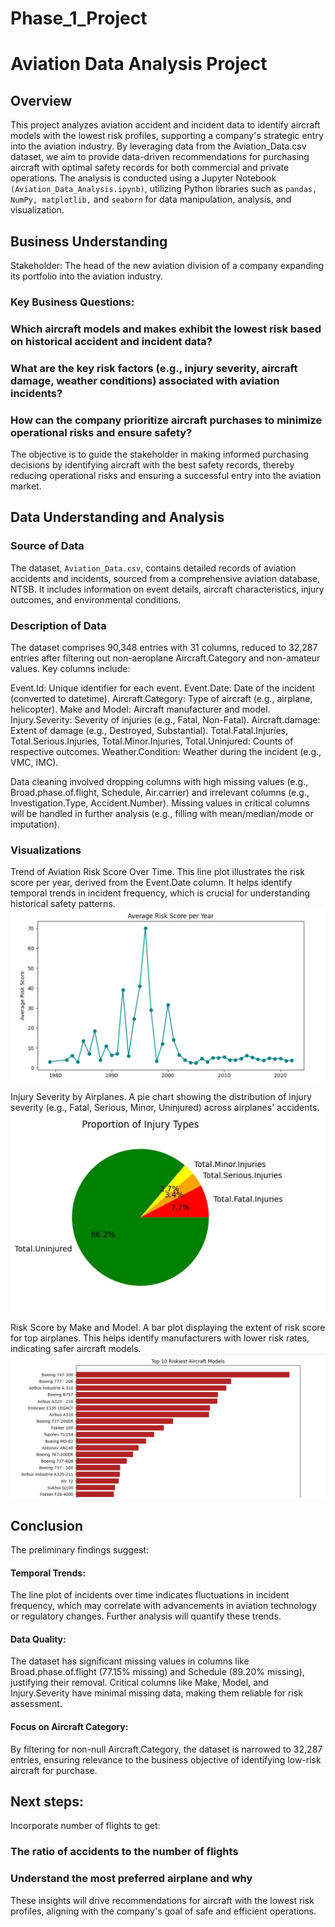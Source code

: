 # Phase_1_Project
# Aviation Data Analysis Project
## Overview
This project analyzes aviation accident and incident data to identify aircraft models with the lowest risk profiles, supporting a company's strategic entry into the aviation industry. By leveraging data from the Aviation_Data.csv dataset, we aim to provide data-driven recommendations for purchasing aircraft with optimal safety records for both commercial and private operations. The analysis is conducted using a Jupyter Notebook `(Aviation_Data_Analysis.ipynb)`, utilizing Python libraries such as `pandas, NumPy, matplotlib,` and `seaborn` for data manipulation, analysis, and visualization.

## Business Understanding
Stakeholder: The head of the new aviation division of a company expanding its portfolio into the aviation industry.

### Key Business Questions:

### Which aircraft models and makes exhibit the lowest risk based on historical accident and incident data?
### What are the key risk factors (e.g., injury severity, aircraft damage, weather conditions) associated with aviation incidents?
### How can the company prioritize aircraft purchases to minimize operational risks and ensure safety?

The objective is to guide the stakeholder in making informed purchasing decisions by identifying aircraft with the best safety records, thereby reducing operational risks and ensuring a successful entry into the aviation market.

## Data Understanding and Analysis
### Source of Data

The dataset, `Aviation_Data.csv`, contains detailed records of aviation accidents and incidents, sourced from a comprehensive aviation database, NTSB. It includes information on event details, aircraft characteristics, injury outcomes, and environmental conditions.

### Description of Data
The dataset comprises 90,348 entries with 31 columns, reduced to 32,287 entries after filtering out non-aeroplane Aircraft.Category and non-amateur values.
Key columns include:

Event.Id: Unique identifier for each event.
Event.Date: Date of the incident (converted to datetime).
Aircraft.Category: Type of aircraft (e.g., airplane, helicopter).
Make and Model: Aircraft manufacturer and model.
Injury.Severity: Severity of injuries (e.g., Fatal, Non-Fatal).
Aircraft.damage: Extent of damage (e.g., Destroyed, Substantial).
Total.Fatal.Injuries, Total.Serious.Injuries, Total.Minor.Injuries, Total.Uninjured: Counts of respective outcomes.
Weather.Condition: Weather during the incident (e.g., VMC, IMC).

Data cleaning involved dropping columns with high missing values (e.g., Broad.phase.of.flight, Schedule, Air.carrier) and irrelevant columns (e.g., Investigation.Type, Accident.Number). Missing values in critical columns will be handled in further analysis (e.g., filling with mean/median/mode or imputation).

### Visualizations

Trend of Aviation Risk Score Over Time. 
This line plot illustrates the risk score per year, derived from the Event.Date column. It helps identify temporal trends in incident frequency, which is crucial for understanding historical safety patterns.
![](Aviation_trend.png)

Injury Severity by Airplanes.
A pie chart showing the distribution of injury severity (e.g., Fatal, Serious, Minor, Uninjured) across airplanes' accidents. 
![](Injury_Severity.jpg)

Risk Score by Make and Model.
A bar plot displaying the extent of risk score for top airplanes. This helps identify manufacturers with lower risk rates, indicating safer aircraft models.
![](Models_Accidents.jpg)

## Conclusion
The preliminary findings suggest:

#### Temporal Trends: 
The line plot of incidents over time indicates fluctuations in incident frequency, which may correlate with advancements in aviation technology or regulatory changes. Further analysis will quantify these trends.
#### Data Quality:
The dataset has significant missing values in columns like Broad.phase.of.flight (77.15% missing) and Schedule (89.20% missing), justifying their removal. Critical columns like Make, Model, and Injury.Severity have minimal missing data, making them reliable for risk assessment.
#### Focus on Aircraft Category: 
By filtering for non-null Aircraft.Category, the dataset is narrowed to 32,287 entries, ensuring relevance to the business objective of identifying low-risk aircraft for purchase.

## Next steps:
Incorporate number of flights to get:
### The ratio of accidents to the number of flights 
### Understand the most preferred airplane and why

These insights will drive recommendations for aircraft with the lowest risk profiles, aligning with the company's goal of safe and efficient operations.